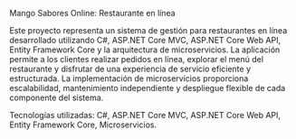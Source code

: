 Mango Sabores Online: Restaurante en línea

Este proyecto representa un sistema de gestión para restaurantes en línea desarrollado utilizando C#, ASP.NET Core MVC, ASP.NET Core Web API, Entity Framework Core y la arquitectura de microservicios. La aplicación permite a los clientes realizar pedidos en línea, explorar el menú del restaurante y disfrutar de una experiencia de servicio eficiente y estructurada. La implementación de microservicios proporciona escalabilidad, mantenimiento independiente y despliegue flexible de cada componente del sistema.

Tecnologías utilizadas: C#, ASP.NET Core MVC, ASP.NET Core Web API, Entity Framework Core, Microservicios.

